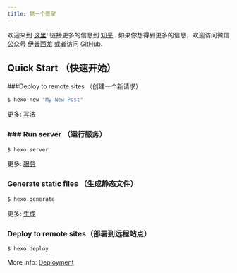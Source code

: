 ```yaml
---
title: 第一个愿望
---
```

欢迎来到 [这里](https://hexo.io/)! 链接更多的信息到 [知乎](https://hexo.io/docs/) . 如果你想得到更多的信息，欢迎访问微信公众号 [伊普西龙](https://hexo.io/docs/troubleshooting.html) 或者访问 [GitHub](https://github.com/hexojs/hexo/issues).

## Quick Start （快速开始）

###Deploy to remote sites （创建一个新请求）

``` bash
$ hexo new "My New Post"
```

更多: [写法](https://hexo.io/docs/writing.html)

### ### Run server （运行服务）

``` bash
$ hexo server
```

更多: [服务](https://hexo.io/docs/server.html)

###  Generate static files （生成静态文件）

``` bash
$ hexo generate
```

更多: [生成](https://hexo.io/docs/generating.html)

### Deploy to remote sites（部署到远程站点）

``` bash
$ hexo deploy
```

More info: [Deployment](https://hexo.io/docs/deployment.html)
